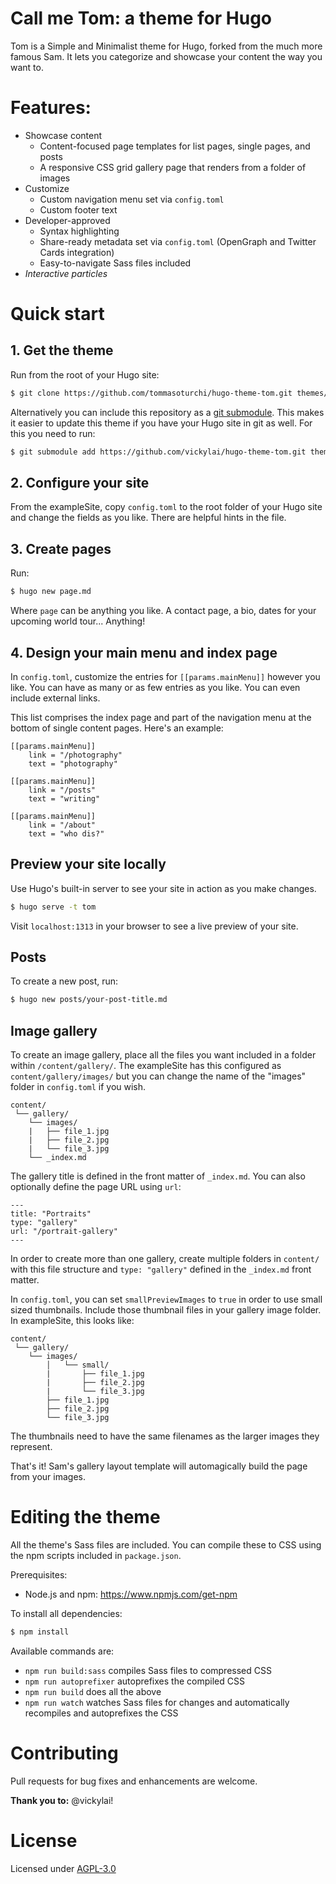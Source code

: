 <h1>Call me Tom: a theme for Hugo</h1>

Tom is a Simple and Minimalist theme for Hugo, forked from the much more famous Sam. It lets you categorize and showcase your content the way you want to.

# Features:

- Showcase content
    - Content-focused page templates for list pages, single pages, and posts
    - A responsive CSS grid gallery page that renders from a folder of images
- Customize
    - Custom navigation menu set via `config.toml`
    - Custom footer text
- Developer-approved
    - Syntax highlighting
    - Share-ready metadata set via `config.toml` (OpenGraph and Twitter Cards integration)
    - Easy-to-navigate Sass files included
- *Interactive particles*


# Quick start

## 1. Get the theme

Run from the root of your Hugo site:
```sh
$ git clone https://github.com/tommasoturchi/hugo-theme-tom.git themes/tom
```

Alternatively you can include this repository as a [git submodule](https://git-scm.com/book/de/v1/Git-Tools-Submodule). This makes it easier to update this theme if you have your Hugo site in git as well. For this you need to run:

```sh
$ git submodule add https://github.com/vickylai/hugo-theme-tom.git themes/tom
```

## 2. Configure your site

From the exampleSite, copy `config.toml` to the root folder of your Hugo site and change the fields as you like. There are helpful hints in the file.

## 3. Create pages

Run:
```sh
$ hugo new page.md
```
Where `page` can be anything you like. A contact page, a bio, dates for your upcoming world tour... Anything!

## 4. Design your main menu and index page

In `config.toml`, customize the entries for `[[params.mainMenu]]` however you like. You can have as many or as few entries as you like. You can even include external links.

This list comprises the index page and part of the navigation menu at the bottom of single content pages. Here's an example:

```
[[params.mainMenu]]
    link = "/photography"
    text = "photography"

[[params.mainMenu]]
    link = "/posts"
    text = "writing"

[[params.mainMenu]]
    link = "/about"
    text = "who dis?"
```

## Preview your site locally

Use Hugo's built-in server to see your site in action as you make changes.

```sh
$ hugo serve -t tom
```

Visit `localhost:1313` in your browser to see a live preview of your site.

## Posts

To create a new post, run:
```sh
$ hugo new posts/your-post-title.md
```

## Image gallery

To create an image gallery, place all the files you want included in a folder within `/content/gallery/`. The exampleSite has this configured as `content/gallery/images/` but you can change the name of the "images" folder in `config.toml` if you wish.

```
content/
 └── gallery/
    └── images/
    |   ├── file_1.jpg
    |   ├── file_2.jpg
    |   └── file_3.jpg
    └── _index.md
```

The gallery title is defined in the front matter of `_index.md`. You can also optionally define the page URL using `url`:

```
---
title: "Portraits"
type: "gallery"
url: "/portrait-gallery"
---
```

In order to create more than one gallery, create multiple folders in `content/` with this file structure and `type: "gallery"` defined in the `_index.md` front matter.

In `config.toml`, you can set `smallPreviewImages` to `true` in order to use small sized thumbnails. Include those thumbnail files in your gallery image folder. In exampleSite, this looks like:

```
content/
 └── gallery/
    └── images/
        │   └── small/
        |       ├── file_1.jpg
        |       ├── file_2.jpg
        |       └── file_3.jpg
        ├── file_1.jpg
        ├── file_2.jpg
        └── file_3.jpg
```

The thumbnails need to have the same filenames as the larger images they represent.

That's it! Sam's gallery layout template will automagically build the page from your images.


# Editing the theme

All the theme's Sass files are included. You can compile these to CSS using the npm scripts included in `package.json`.

Prerequisites:
* Node.js and npm: https://www.npmjs.com/get-npm

To install all dependencies:

```sh
$ npm install
```

Available commands are:

* `npm run build:sass` compiles Sass files to compressed CSS
* `npm run autoprefixer` autoprefixes the compiled CSS
* `npm run build` does all the above
* `npm run watch` watches Sass files for changes and automatically recompiles and autoprefixes the CSS

# Contributing

Pull requests for bug fixes and enhancements are welcome.

__Thank you to:__ @vickylai!

# License
Licensed under [AGPL-3.0](https://github.com/tommasoturchi/hugo-theme-tom/blob/master/LICENSE)
